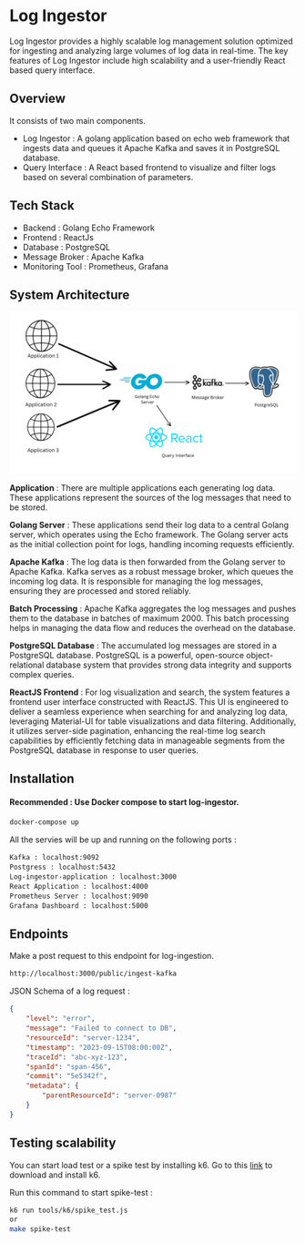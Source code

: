 
# Log Ingestor

Log Ingestor provides a highly scalable log management solution optimized for ingesting and analyzing large volumes of log data in real-time. The key features of Log Ingestor include high scalability and a user-friendly React based query interface.

## Overview 

It consists of two main components.

- Log Ingestor : A golang application based on echo web framework that ingests data and    queues it Apache Kafka and saves it in PostgreSQL database.
- Query Interface : A React based frontend to visualize and filter logs based on several combination of parameters.

## Tech Stack

- Backend : Golang Echo Framework
- Frontend : ReactJs
- Database : PostgreSQL
- Message Broker : Apache Kafka
- Monitoring Tool : Prometheus, Grafana

## System Architecture

![System Architecture](https://raw.githubusercontent.com/Arghya721/log-ingestor/master/system%20architecture%20diagram.png)

**Application** : There are multiple applications each generating log data. These applications represent the sources of the log messages that need to be stored.

**Golang Server** : These applications send their log data to a central Golang server, which operates using the Echo framework. The Golang server acts as the initial collection point for logs, handling incoming requests efficiently.

**Apache Kafka** : The log data is then forwarded from the Golang server to Apache Kafka. Kafka serves as a robust message broker, which queues the incoming log data. It is responsible for managing the log messages, ensuring they are processed and stored reliably.

**Batch Processing** : Apache Kafka aggregates the log messages and pushes them to the database in batches of maximum 2000. This batch processing helps in managing the data flow and reduces the overhead on the database.

**PostgreSQL Database** : The accumulated log messages are stored in a PostgreSQL database. PostgreSQL is a powerful, open-source object-relational database system that provides strong data integrity and supports complex queries.

**ReactJS Frontend** : For log visualization and search, the system features a frontend user interface constructed with ReactJS. This UI is engineered to deliver a seamless experience when searching for and analyzing log data, leveraging Material-UI for table visualizations and data filtering. Additionally, it utilizes server-side pagination, enhancing the real-time log search capabilities by efficiently fetching data in manageable segments from the PostgreSQL database in response to user queries.

## Installation

#### Recommended : Use Docker compose to start log-ingestor.

```bash
docker-compose up
```

All the servies will be up and running on the following ports : 

```bash
Kafka : localhost:9092
Postgress : localhost:5432
Log-ingestor-application : localhost:3000
React Application : localhost:4000
Prometheus Server : localhost:9090
Grafana Dashboard : localhost:5000
```

## Endpoints 

Make a post request to this endpoint for log-ingestion.

```bash
http://localhost:3000/public/ingest-kafka
```

JSON Schema of a log request : 
```json
{
    "level": "error",
    "message": "Failed to connect to DB",
    "resourceId": "server-1234",
    "timestamp": "2023-09-15T08:00:00Z",
    "traceId": "abc-xyz-123",
    "spanId": "span-456",
    "commit": "5e5342f",
    "metadata": {
        "parentResourceId": "server-0987"
    }
}
```

## Testing scalability

You can start load test or a spike test by installing k6. 
Go to this [link](https://grafana.com/docs/k6/latest/get-started/installation) to download and install k6. 

Run this command to start spike-test : 

```bash
k6 run tools/k6/spike_test.js
or
make spike-test
```

